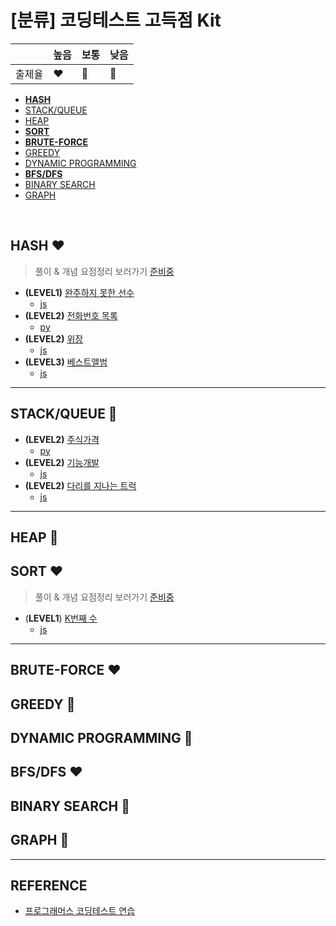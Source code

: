 # [분류] 코딩테스트 고득점 Kit

| |높음|보통|낮음|
|--|--|--|--|
|출제율|❤️|💛|💙| 

- [__HASH__](readme.md#hash-%EF%B8%8F)
- [STACK/QUEUE](readme.md#STACKQUEUE-)
- [HEAP](readme.md#HEAP-)
- [__SORT__](readme.md#SORT-)
- [__BRUTE-FORCE__](readme.md#BRUTE-FORCE-)
- [GREEDY](readme.md#GREEDY-)
- [DYNAMIC PROGRAMMING](readme.md#DYNAMIC-PROGRAMMING-)
- [__BFS/DFS__](readme.md#BFSDFS-)
- [BINARY SEARCH](readme.md#BINARY-SEARCH-)
- [GRAPH](readme.md#GRAPH-)
<br/>

## HASH ❤️
> 풀이 & 개념 요점정리 보러가기 [준비중](readme.md)

- __(LEVEL1)__ [완주하지 못한 선수](https://programmers.co.kr/learn/courses/30/lessons/42576)
    - [js](https://github.com/ss-won/For-Coding-Test/blob/master/Programmers/testKit/hash/01.js)
- __(LEVEL2)__ [전화번호 목록](https://programmers.co.kr/learn/courses/30/lessons/42577)
    - [py](https://github.com/ss-won/For-Coding-Test/blob/master/Programmers/testKit/hash/02.py)
- __(LEVEL2)__ [위장](https://programmers.co.kr/learn/courses/30/lessons/42578)
    - [js](https://github.com/ss-won/For-Coding-Test/blob/master/Programmers/testKit/hash/03.js)
- __(LEVEL3)__ [베스트앨범](https://programmers.co.kr/learn/courses/30/lessons/42579)
    - [js](https://github.com/ss-won/For-Coding-Test/blob/master/Programmers/testKit/hash/04.js)
<hr>

## STACK/QUEUE 💛
- __(LEVEL2)__ [주식가격](https://programmers.co.kr/learn/courses/30/lessons/42584)
    - [py](https://github.com/ss-won/For-Coding-Test/blob/master/Programmers/testKit/stack,queue/01.py)
- __(LEVEL2)__ [기능개발](https://programmers.co.kr/learn/courses/30/lessons/42586)
    - [js](https://github.com/ss-won/For-Coding-Test/blob/master/Programmers/testKit/stack,queue/02.js)
- __(LEVEL2)__ [다리를 지나는 트럭](https://programmers.co.kr/learn/courses/30/lessons/42583)
    - [js](https://github.com/ss-won/For-Coding-Test/blob/master/Programmers/testKit/stack,queue/03.js)
<hr>

## HEAP 💛

## SORT ❤️
> 풀이 & 개념 요점정리 보러가기 [준비중](readme.md)

- (__LEVEL1__) [K번째 수](https://programmers.co.kr/learn/courses/30/lessons/42748)
    - [js](https://github.com/ss-won/For-Coding-Test/blob/master/Programmers/testKit/sort/01.js)
<hr>

## BRUTE-FORCE ❤️

## GREEDY 💙

## DYNAMIC PROGRAMMING 💙

## BFS/DFS ❤️

## BINARY SEARCH 💙

## GRAPH 💙

<hr>

## REFERENCE
- [프로그래머스 코딩테스트 연습](https://programmers.co.kr/learn/challenges)

